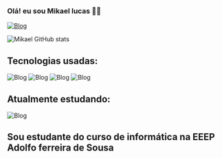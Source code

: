 ###  Olá! eu sou Mikael lucas 👨‍💻
 [![Blog](https://img.shields.io/badge/Instagram-E4405F?style=for-the-badge&logo=instagram&logoColor=white)](https://www.instagram.com/mik4elxs/)


![Mikael GitHub stats](https://github-readme-stats.vercel.app/api?username=mikaelldev&show_icons=true&theme=radical)

## Tecnologias usadas:

![Blog](https://img.shields.io/badge/Python-14354C?style=for-the-badge&logo=python&logoColor=white)  ![Blog](https://img.shields.io/badge/HTML-239120?style=for-the-badge&logo=html5&logoColor=white) ![Blog](https://img.shields.io/badge/CSS-239120?&style=for-the-badge&logo=css3&logoColor=white) ![Blog](https://img.shields.io/badge/JavaScript-323330?style=for-the-badge&logo=javascript&logoColor=F7DF1E) 

## Atualmente estudando:

![Blog](https://img.shields.io/badge/PHP-777BB4?style=for-the-badge&logo=php&logoColor=white)

## Sou estudante do curso de informática na EEEP Adolfo ferreira de Sousa
